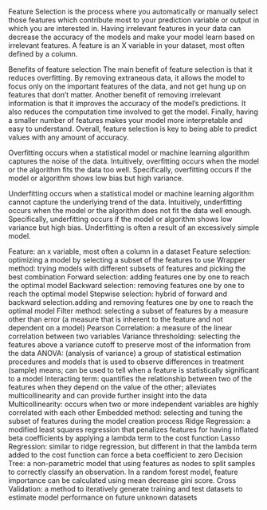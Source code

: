  
Feature Selection is the process where you automatically or manually select those features which contribute most to your prediction variable or output in which you are interested in. Having irrelevant features in your data can decrease the accuracy of the models and make your model learn based on irrelevant features.
A feature is an X variable in your dataset, most often defined by a column. 

Benefits of feature selection
The main benefit of feature selection is that it reduces overfitting. By removing extraneous data, it allows the model to focus only on the important features of the data, and not get hung up on features that don’t matter. Another benefit of removing irrelevant information is that it improves the accuracy of the model’s predictions. It also reduces the computation time involved to get the model. Finally, having a smaller number of features makes your model more interpretable and easy to understand. Overall, feature selection is key to being able to predict values with any amount of accuracy.

Overfitting occurs when a statistical model or machine learning algorithm captures the noise of the data. Intuitively, overfitting occurs when the model or the algorithm fits the data too well.  Specifically, overfitting occurs if the model or algorithm shows low bias but high variance.

Underfitting occurs when a statistical model or machine learning algorithm cannot capture the underlying trend of the data.  Intuitively, underfitting occurs when the model or the algorithm does not fit the data well enough.  Specifically, underfitting occurs if the model or algorithm shows low variance but high bias.  Underfitting is often a result of an excessively simple model.

Feature: an x variable, most often a column in a dataset
Feature selection: optimizing a model by selecting a subset of the features to use
Wrapper method: trying models with different subsets of features and picking the best combination
Forward selection: adding features one by one to reach the optimal model
Backward selection: removing features one by one to reach the optimal model
Stepwise selection: hybrid of forward and backward selection.adding and removing features one by one to reach the optimal model
Filter method: selecting a subset of features by a measure other than error (a measure that is inherent to the feature and not dependent on a model)
Pearson Correlation: a measure of the linear correlation between two variables
Variance thresholding: selecting the features above a variance cutoff to preserve most of the information from the data
ANOVA: (analysis of variance) a group of statistical estimation procedures and models that is used to observe differences in treatment (sample) means; can be used to tell when a feature is statistically significant to a model
Interacting term: quantifies the relationship between two of the features when they depend on the value of the other; alleviates multicollinearity and can provide further insight into the data
Multicollinearity: occurs when two or more independent variables are highly correlated with each other
Embedded method: selecting and tuning the subset of features during the model creation process
Ridge Regression: a modified least squares regression that penalizes features for having inflated beta coefficients by applying a lambda term to the cost function
Lasso Regression: similar to ridge regression, but different in that the lambda term added to the cost function can force a beta coefficient to zero
Decision Tree: a non-parametric model that using features as nodes to split samples to correctly classify an observation. In a random forest model, feature importance can be calculated using mean decrease gini score.
Cross Validation: a method to iteratively generate training and test datasets to estimate model performance on future unknown datasets
